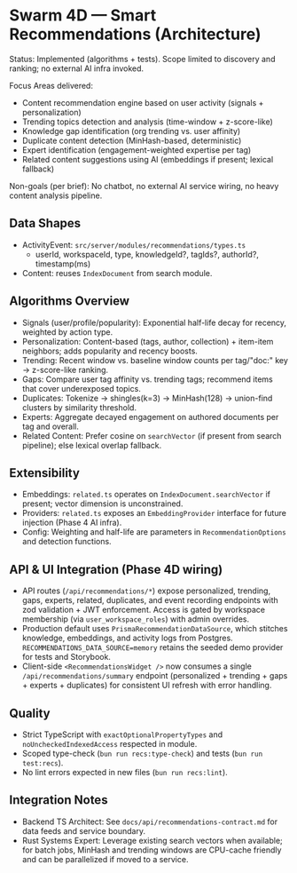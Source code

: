 # Swarm 4D — Smart Recommendations (Architecture)

Status: Implemented (algorithms + tests). Scope limited to discovery and ranking; no external AI infra invoked.

Focus Areas delivered:
- Content recommendation engine based on user activity (signals + personalization)
- Trending topics detection and analysis (time-window + z-score-like)
- Knowledge gap identification (org trending vs. user affinity)
- Duplicate content detection (MinHash-based, deterministic)
- Expert identification (engagement-weighted expertise per tag)
- Related content suggestions using AI (embeddings if present; lexical fallback)

Non-goals (per brief): No chatbot, no external AI service wiring, no heavy content analysis pipeline.

## Data Shapes

- ActivityEvent: `src/server/modules/recommendations/types.ts`
  - userId, workspaceId, type, knowledgeId?, tagIds?, authorId?, timestamp(ms)
- Content: reuses `IndexDocument` from search module.

## Algorithms Overview

- Signals (user/profile/popularity): Exponential half-life decay for recency, weighted by action type.
- Personalization: Content-based (tags, author, collection) + item-item neighbors; adds popularity and recency boosts.
- Trending: Recent window vs. baseline window counts per tag/"doc:" key → z-score-like ranking.
- Gaps: Compare user tag affinity vs. trending tags; recommend items that cover underexposed topics.
- Duplicates: Tokenize → shingles(k=3) → MinHash(128) → union-find clusters by similarity threshold.
- Experts: Aggregate decayed engagement on authored documents per tag and overall.
- Related Content: Prefer cosine on `searchVector` (if present from search pipeline); else lexical overlap fallback.

## Extensibility

- Embeddings: `related.ts` operates on `IndexDocument.searchVector` if present; vector dimension is unconstrained.
- Providers: `related.ts` exposes an `EmbeddingProvider` interface for future injection (Phase 4 AI infra).
- Config: Weighting and half-life are parameters in `RecommendationOptions` and detection functions.

## API & UI Integration (Phase 4D wiring)

- API routes (`/api/recommendations/*`) expose personalized, trending, gaps, experts, related, duplicates, and event recording endpoints with zod validation + JWT enforcement. Access is gated by workspace membership (via `user_workspace_roles`) with admin overrides.
- Production default uses `PrismaRecommendationDataSource`, which stitches knowledge, embeddings, and activity logs from Postgres. `RECOMMENDATIONS_DATA_SOURCE=memory` retains the seeded demo provider for tests and Storybook.
- Client-side `<RecommendationsWidget />` now consumes a single `/api/recommendations/summary` endpoint (personalized + trending + gaps + experts + duplicates) for consistent UI refresh with error handling.

## Quality

- Strict TypeScript with `exactOptionalPropertyTypes` and `noUncheckedIndexedAccess` respected in module.
- Scoped type-check (`bun run recs:type-check`) and tests (`bun run test:recs`).
- No lint errors expected in new files (`bun run recs:lint`).

## Integration Notes

- Backend TS Architect: See `docs/api/recommendations-contract.md` for data feeds and service boundary.
- Rust Systems Expert: Leverage existing search vectors when available; for batch jobs, MinHash and trending windows are CPU-cache friendly and can be parallelized if moved to a service.
